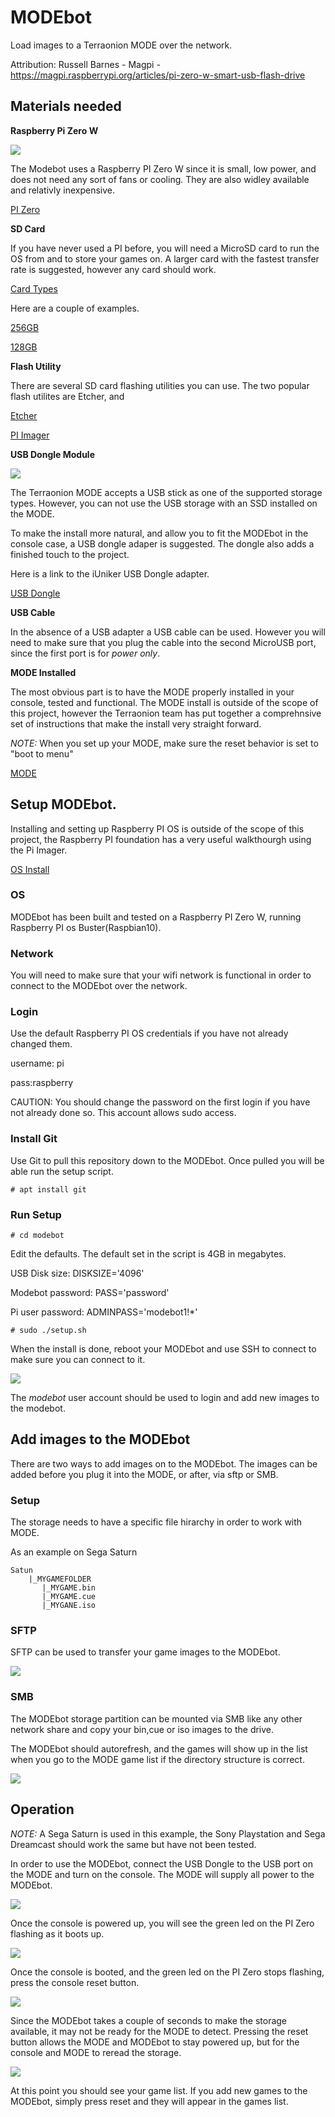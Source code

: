 # MODEbot

Load images to a Terraonion MODE over the network.

Attribution: Russell Barnes - Magpi - https://magpi.raspberrypi.org/articles/pi-zero-w-smart-usb-flash-drive

## Materials needed

**Raspberry Pi Zero W**

<img src="./pics/piZero.jpg">

The Modebot uses a Raspberry PI Zero W since it is small, low power, and does not need any sort of fans or cooling. They are also widley available and relativly inexpensive.

[PI Zero](https://www.raspberrypi.org/products/raspberry-pi-zero-w/)

**SD Card**

If you have never used a PI before, you will need a MicroSD card to run the OS from and to store your games on. A larger card with the fastest transfer rate is suggested, however any card should work.

[Card Types](https://kb.sandisk.com/app/answers/detail/a_id/2520/~/sd/sdhc/sdxc-specifications-and-compatibility)

Here are a couple of examples.

[256GB](https://www.amazon.com/Samsung-Electronics-microSDXC-Adapter-MB-ME256HA/dp/B0887P21Z2/ref=sr_1_3?dchild=1&keywords=microSD&qid=1625587489&refinements=p_n_feature_two_browse-bin%3A13203835011&rnid=6518301011&s=pc&sr=1-3)

[128GB](https://www.amazon.com/SanDisk-128GB-Extreme-microSD-Adapter/dp/B07FCMKK5X/ref=sr_1_4?dchild=1&keywords=microSD&qid=1625587590&sr=8-4)

**Flash Utility**

There are several SD card flashing utilities you can use. The two popular flash utilites are Etcher, and 

[Etcher](https://etcher.download/download-etcher/)

[PI Imager](https://www.raspberrypi.org/software/)

**USB Dongle Module**

<img src="./pics/iUniker.jpg">

The Terraonion MODE accepts a USB stick as one of the supported storage types. However, you can not use the USB storage with an SSD installed on the MODE.

To make the install more natural, and allow you to fit the MODEbot in the console case, a USB dongle adaper is suggested. The dongle also adds a finished touch to the project.

Here is a link to the iUniker USB Dongle adapter.

[USB Dongle](https://www.amazon.com/iUniker-Expansion-Breakout-Raspberry-Inserted/dp/B07NKNBZYG)

**USB Cable**

In the absence of a USB adapter a USB cable can be used. However you will need to make sure that you plug the cable into the second MicroUSB port, since the first port is for *power only*. 

**MODE Installed**

The most obvious part is to have the MODE properly installed in your console, tested and functional. The MODE install is outside of the scope of this project, however the Terraonion team has put together a comprehnsive
set of instructions that make the install very straight forward.

*NOTE:* When you set up your MODE, make sure the reset behavior is set to "boot to menu"

[MODE](https://terraonion.com/en/producto/terraonion-mode/)

## Setup MODEbot.

Installing and setting up Raspberry PI OS is outside of the scope of this project, the Raspberry PI foundation has a very useful walkthourgh using the Pi Imager.

[OS Install](https://www.raspberrypi.org/documentation/installation/installing-images/)

### OS

MODEbot has been built and tested on a Raspberry PI Zero W, running Raspberry PI os Buster(Raspbian10).

### Network

You will need to make sure that your wifi network is functional in order to connect to the MODEbot over the network.

### Login

Use the default Raspberry PI OS credentials if you have not already changed them.

username: pi

pass:raspberry

CAUTION: You should change the password on the first login if you have not already done so. This account allows sudo access.

### Install Git

Use Git to pull this repository down to the MODEbot. Once pulled you will be able run the setup script.

```
# apt install git
```

### Run Setup

```
# cd modebot
```

Edit the defaults. The default set in the script is 4GB in megabytes.

USB Disk size: DISKSIZE='4096'

Modebot password: PASS='password'

Pi user password: ADMINPASS='modebot1!*'

```
# sudo ./setup.sh
```

When the install is done, reboot your MODEbot and use SSH to connect to make sure you can connect to it.

<img src="./pics/modebotSmall.png">

The *modebot* user account should be used to login and add new images to the modebot.

## Add images to the MODEbot

There are two ways to add images on to the MODEbot. The images can be added before you plug it into the MODE, or after, via sftp or SMB.

### Setup

The storage needs to have a specific file hirarchy in order to work with MODE.

As an example on Sega Saturn

```
Satun
    |_MYGAMEFOLDER
       |_MYGAME.bin
       |_MYGAME.cue
       |_MYGANE.iso
```

### SFTP

SFTP can be used to transfer your game images to the MODEbot.

<img src="./pics/sftpSmall.jpg">

### SMB

The MODEbot storage partition can be mounted via SMB like any other network share and copy your bin,cue or iso images to the drive.

The MODEbot should autorefresh, and the games will show up in the list when you go to the MODE game list if the directory structure is correct.

<img src="./pics/smb.jpg">

## Operation

*NOTE:* A Sega Saturn is used in this example, the Sony Playstation and Sega Dreamcast should work the same but have not been tested.

In order to use the MODEbot, connect the USB Dongle to the USB port on the MODE and turn on the console. The MODE will supply all power to the MODEbot.

<img src="./pics/pic1.png">

Once the console is powered up, you will see the green led on the PI Zero flashing as it boots up.

<img src="./pics/pic2.png">

Once the console is booted, and the green led on the PI Zero stops flashing, press the console reset button.

<img src="./pics/pic3.png">

Since the MODEbot takes a couple of seconds to make the storage available, it may not be ready for the MODE to detect. Pressing the reset button allows
the MODE and MODEbot to stay powered up, but for the console and MODE to reread the storage.

<img src="./pics/pic4.png">

At this point you should see your game list. If you add new games to the MODEbot, simply press reset and they will appear in the games list.
